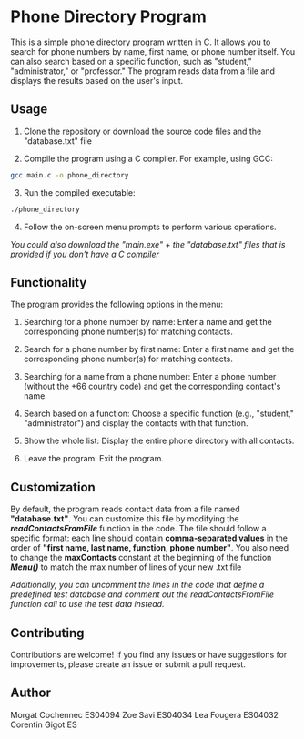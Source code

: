 # Phone Directory Program

This is a simple phone directory program written in C. It allows you to search for phone numbers by name, first name, or phone number itself. You can also search based on a specific function, such as "student," "administrator," or "professor." The program reads data from a file and displays the results based on the user's input.


## Usage
1. Clone the repository or download the source code files and the "database.txt" file

2. Compile the program using a C compiler. For example, using GCC:

```bash
gcc main.c -o phone_directory
```
3. Run the compiled executable:
```bash
./phone_directory
```
4. Follow the on-screen menu prompts to perform various operations.
   
*You could also download the "main.exe" + the "database.txt" files that is provided if you don't have a C compiler*


## Functionality
The program provides the following options in the menu:

1. Searching for a phone number by name: Enter a name and get the corresponding phone number(s) for matching contacts.

2. Search for a phone number by first name: Enter a first name and get the corresponding phone number(s) for matching contacts.

3. Searching for a name from a phone number: Enter a phone number (without the +66 country code) and get the corresponding contact's name.

4. Search based on a function: Choose a specific function (e.g., "student," "administrator") and display the contacts with that function.

5. Show the whole list: Display the entire phone directory with all contacts.

6. Leave the program: Exit the program.

## Customization
By default, the program reads contact data from a file named **"database.txt"**. You can customize this file by modifying the ***readContactsFromFile*** function in the code. The file should follow a specific format: each line should contain **comma-separated values** in the order of **"first name, last name, function, phone number"**.
You also need to change the **maxContacts** constant at the beginning of the function ***Menu()*** to match the max number of lines of your new .txt file

*Additionally, you can uncomment the lines in the code that define a predefined test database and comment out the readContactsFromFile function call to use the test data instead.*

## Contributing
Contributions are welcome! If you find any issues or have suggestions for improvements, please create an issue or submit a pull request.

## Author
Morgat Cochennec ES04094
Zoe Savi ES04034
Lea Fougera ES04032
Corentin Gigot ES
